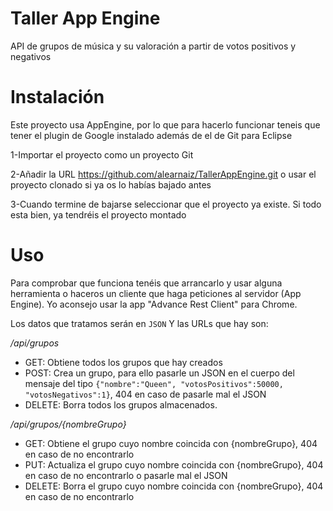 Taller App Engine
===============

API de grupos de música y su valoración a partir de votos positivos y negativos

Instalación
===========

Este proyecto usa AppEngine, por lo que para hacerlo funcionar teneis que tener el plugin de Google instalado además de el de Git para Eclipse

1-Importar el proyecto como un proyecto Git

2-Añadir la URL https://github.com/alearnaiz/TallerAppEngine.git o usar el proyecto clonado si ya os lo habías bajado antes

3-Cuando termine de bajarse seleccionar que el proyecto ya existe. Si todo esta bien, ya tendréis el proyecto montado

Uso
===

Para comprobar que funciona tenéis que arrancarlo y usar alguna herramienta o haceros un cliente que haga peticiones al servidor (App Engine). Yo aconsejo usar la app "Advance Rest Client" para Chrome.

Los datos que tratamos serán en `JSON` Y las URLs que hay son:

*/api/grupos*
* GET: Obtiene todos los grupos que hay creados
* POST: Crea un grupo, para ello pasarle un JSON en el cuerpo del mensaje del tipo `{"nombre":"Queen", "votosPositivos":50000, "votosNegativos":1}`, 404 en caso de pasarle mal el JSON
* DELETE: Borra todos los grupos almacenados.

*/api/grupos/{nombreGrupo}*
* GET: Obtiene el grupo cuyo nombre coincida con {nombreGrupo}, 404 en caso de no encontrarlo
* PUT: Actualiza el grupo cuyo nombre coincida con {nombreGrupo}, 404 en caso de no encontrarlo o pasarle mal el JSON
* DELETE: Borra el grupo cuyo nombre coincida con {nombreGrupo}, 404 en caso de no encontrarlo
